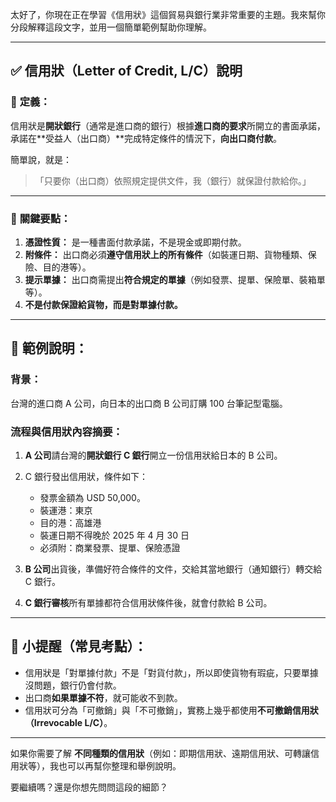 太好了，你現在正在學習《信用狀》這個貿易與銀行業非常重要的主題。我來幫你分段解釋這段文字，並用一個簡單範例幫助你理解。

---

## ✅ **信用狀（Letter of Credit, L/C）說明**

### 🔹 **定義：**
信用狀是**開狀銀行**（通常是進口商的銀行）根據**進口商的要求**所開立的書面承諾，承諾在**受益人（出口商）**完成特定條件的情況下，**向出口商付款**。

簡單說，就是：
>「只要你（出口商）依照規定提供文件，我（銀行）就保證付款給你。」

---

### 🔹 **關鍵要點：**
1. **憑證性質：** 是一種書面付款承諾，不是現金或即期付款。
2. **附條件：** 出口商必須**遵守信用狀上的所有條件**（如裝運日期、貨物種類、保險、目的港等）。
3. **提示單據：** 出口商需提出**符合規定的單據**（例如發票、提單、保險單、裝箱單等）。
4. **不是付款保證給貨物，而是對單據付款。**

---

## 🧾 範例說明：

### 背景：
台灣的進口商 A 公司，向日本的出口商 B 公司訂購 100 台筆記型電腦。

### 流程與信用狀內容摘要：

1. **A 公司**請台灣的**開狀銀行 C 銀行**開立一份信用狀給日本的 B 公司。
2. C 銀行發出信用狀，條件如下：
   - 發票金額為 USD 50,000。
   - 裝運港：東京
   - 目的港：高雄港
   - 裝運日期不得晚於 2025 年 4 月 30 日
   - 必須附：商業發票、提單、保險憑證

3. **B 公司**出貨後，準備好符合條件的文件，交給其當地銀行（通知銀行）轉交給 C 銀行。
4. **C 銀行審核**所有單據都符合信用狀條件後，就會付款給 B 公司。

---

## 📌 小提醒（常見考點）：
- 信用狀是「對單據付款」不是「對貨付款」，所以即使貨物有瑕疵，只要單據沒問題，銀行仍會付款。
- 出口商**如果單據不符**，就可能收不到款。
- 信用狀可分為「可撤銷」與「不可撤銷」，實務上幾乎都使用**不可撤銷信用狀（Irrevocable L/C）**。

---

如果你需要了解 **不同種類的信用狀**（例如：即期信用狀、遠期信用狀、可轉讓信用狀等），我也可以再幫你整理和舉例說明。

要繼續嗎？還是你想先問問這段的細節？